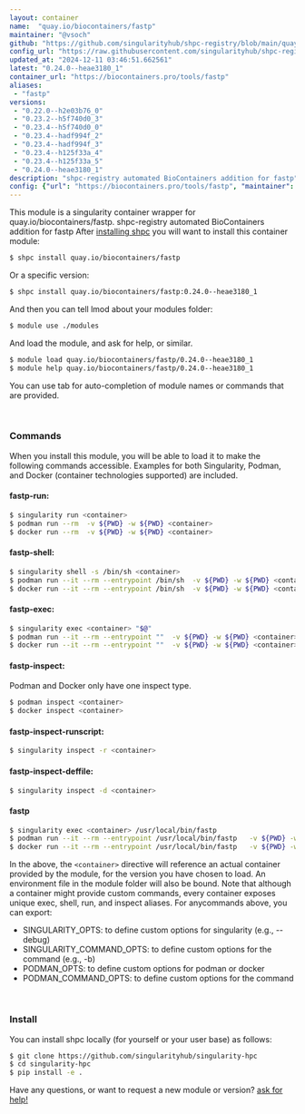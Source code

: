 ```yaml
---
layout: container
name:  "quay.io/biocontainers/fastp"
maintainer: "@vsoch"
github: "https://github.com/singularityhub/shpc-registry/blob/main/quay.io/biocontainers/fastp/container.yaml"
config_url: "https://raw.githubusercontent.com/singularityhub/shpc-registry/main/quay.io/biocontainers/fastp/container.yaml"
updated_at: "2024-12-11 03:46:51.662561"
latest: "0.24.0--heae3180_1"
container_url: "https://biocontainers.pro/tools/fastp"
aliases:
 - "fastp"
versions:
 - "0.22.0--h2e03b76_0"
 - "0.23.2--h5f740d0_3"
 - "0.23.4--h5f740d0_0"
 - "0.23.4--hadf994f_2"
 - "0.23.4--hadf994f_3"
 - "0.23.4--h125f33a_4"
 - "0.23.4--h125f33a_5"
 - "0.24.0--heae3180_1"
description: "shpc-registry automated BioContainers addition for fastp"
config: {"url": "https://biocontainers.pro/tools/fastp", "maintainer": "@vsoch", "description": "shpc-registry automated BioContainers addition for fastp", "latest": {"0.24.0--heae3180_1": "sha256:fe647f76dbda3af58a4e159ec4662b7c11f29ee65a44a9b8f43ba018fee8e8a5"}, "tags": {"0.22.0--h2e03b76_0": "sha256:e94097ae4ca17394b35d59a20d9a9f6d8972992bd47d1783f00c26e86ca82c2b", "0.23.2--h5f740d0_3": "sha256:2489fe56260bde05bdf72a8ead4892033b9a05dc4525affb909405bea7839d1b", "0.23.4--h5f740d0_0": "sha256:b635334b6bb25eba14d0b8c240a45a51234984247d79715f8cd0b7959df850c2", "0.23.4--hadf994f_2": "sha256:1fcefd00ab08856727a2cfe097d88eb400829d449114d6939b68cdf67b7b7d54", "0.23.4--hadf994f_3": "sha256:4b218ce3d002b8fbed0cd2be1df4255969203f4c233408c0b3939a873e8b46d0", "0.23.4--h125f33a_4": "sha256:4d3241f1ec6f67faf152a1602df1bf0249278ec8907bf2fc0eeeb2f5eec12707", "0.23.4--h125f33a_5": "sha256:e497f7d3518f4ea10ec03d0e6f9f311d5f8a6486e94d6e0e2847b257f3a6aa6c", "0.24.0--heae3180_1": "sha256:fe647f76dbda3af58a4e159ec4662b7c11f29ee65a44a9b8f43ba018fee8e8a5"}, "docker": "quay.io/biocontainers/fastp", "aliases": {"fastp": "/usr/local/bin/fastp"}}
---
```


This module is a singularity container wrapper for quay.io/biocontainers/fastp.
shpc-registry automated BioContainers addition for fastp
After [installing shpc](#install) you will want to install this container module:


```bash
$ shpc install quay.io/biocontainers/fastp
```

Or a specific version:

```bash
$ shpc install quay.io/biocontainers/fastp:0.24.0--heae3180_1
```

And then you can tell lmod about your modules folder:

```bash
$ module use ./modules
```

And load the module, and ask for help, or similar.

```bash
$ module load quay.io/biocontainers/fastp/0.24.0--heae3180_1
$ module help quay.io/biocontainers/fastp/0.24.0--heae3180_1
```

You can use tab for auto-completion of module names or commands that are provided.

<br>

### Commands

When you install this module, you will be able to load it to make the following commands accessible.
Examples for both Singularity, Podman, and Docker (container technologies supported) are included.

#### fastp-run:

```bash
$ singularity run <container>
$ podman run --rm  -v ${PWD} -w ${PWD} <container>
$ docker run --rm  -v ${PWD} -w ${PWD} <container>
```

#### fastp-shell:

```bash
$ singularity shell -s /bin/sh <container>
$ podman run --it --rm --entrypoint /bin/sh  -v ${PWD} -w ${PWD} <container>
$ docker run --it --rm --entrypoint /bin/sh  -v ${PWD} -w ${PWD} <container>
```

#### fastp-exec:

```bash
$ singularity exec <container> "$@"
$ podman run --it --rm --entrypoint ""  -v ${PWD} -w ${PWD} <container> "$@"
$ docker run --it --rm --entrypoint ""  -v ${PWD} -w ${PWD} <container> "$@"
```

#### fastp-inspect:

Podman and Docker only have one inspect type.

```bash
$ podman inspect <container>
$ docker inspect <container>
```

#### fastp-inspect-runscript:

```bash
$ singularity inspect -r <container>
```

#### fastp-inspect-deffile:

```bash
$ singularity inspect -d <container>
```


#### fastp

```bash
$ singularity exec <container> /usr/local/bin/fastp
$ podman run --it --rm --entrypoint /usr/local/bin/fastp   -v ${PWD} -w ${PWD} <container> -c " $@"
$ docker run --it --rm --entrypoint /usr/local/bin/fastp   -v ${PWD} -w ${PWD} <container> -c " $@"
```



In the above, the `<container>` directive will reference an actual container provided
by the module, for the version you have chosen to load. An environment file in the
module folder will also be bound. Note that although a container
might provide custom commands, every container exposes unique exec, shell, run, and
inspect aliases. For anycommands above, you can export:

 - SINGULARITY_OPTS: to define custom options for singularity (e.g., --debug)
 - SINGULARITY_COMMAND_OPTS: to define custom options for the command (e.g., -b)
 - PODMAN_OPTS: to define custom options for podman or docker
 - PODMAN_COMMAND_OPTS: to define custom options for the command

<br>

### Install

You can install shpc locally (for yourself or your user base) as follows:

```bash
$ git clone https://github.com/singularityhub/singularity-hpc
$ cd singularity-hpc
$ pip install -e .
```

Have any questions, or want to request a new module or version? [ask for help!](https://github.com/singularityhub/singularity-hpc/issues)